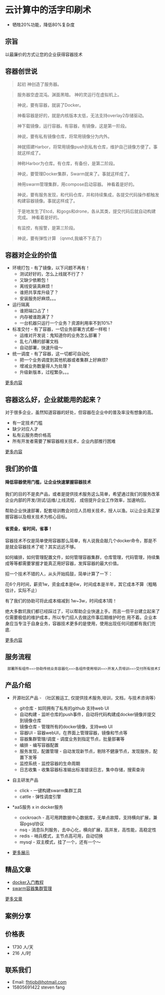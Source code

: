 # 云计算中的活字印刷术
* 牺牲20%功能，降低80%复杂度

## 宗旨
以最廉价的方式让您的企业获得容器技术

## 容器创世说
> 起初 神创造了服务器。
 
> 服务器空虚混沌。渊面黑暗。 神的灵运行在虚拟机上。

> 神说，要有容器，就装了Docker。

> 神看容器是好的，就是内核版本太低，无法支持overlay2存储驱动。
 
> 神下载镜像，运行容器。有容器，有镜像，这是第一阶段。
 
> 神说，要有私有镜像仓库，将常用镜像分为内外。
 
> 神就搭建Harbor，将常用镜像push到私有仓库，维护自己镜像方便了。事就这样成了。
 
> 神称Harbor为仓库。有仓库，有备份，是第二阶段。
 
> 神说，要管理Docker集群，Swarm就来了。事就这样成了。
 
> 神用swarm管理集群，用compose启动容器。 神看着是好的。
 
> 神说，要有服务发现，和代码仓库，并和持续集成，各提交代码操作都触发构建容器镜像。事就这样成了。
 
> 于是地发生了Etcd，和gogs和drone，各从其类，提交代码后就自动构建完成。 神看着是好的。
 
> 有监控，有报警，是第三阶段。

> 神说，要有弹性计算 （qnmd,我编不下去了)

## 容器对企业的价值
* 环境打包 - 有了镜像，以下问题不再有！
    * 测试好好的，怎么上线就不行了？
    * 又缺少依赖包！
    * 离线安装真麻烦！
    * 谁把共享库升级了？
    * 安装服务好麻烦。。。
* 运行隔离
    * 谁把端口占了！
    * 内存被谁跑满了？
    * 一台机器只运行一个业务？资源利用率不到10%?
* 标准交付 - 有了容器，一切业务部署方式都一样啦！
    * 运维对开发说：鬼知道你的业务怎么部署？
    * 乱七八糟的部署文档
    * 自动部署，快速升级～
* 统一调度 - 有了容器，这一切都可自动化 
    * 把一个业务调度到其他机器或者集群上好麻烦?
    * 增减业务数量得人为处理？
    * 升级新版本，过程繁杂。。。

[更多内容](worth-of-container.md)

## 容器这么好，企业就能用的起来？
对于很多企业，虽然知道容器的好处，但容器在企业中的普及率没有想象的高。
* 有一定技术门槛
* 缺少对应人才
* 私有云服务商价格高
* 所有开发者需要了解容器相关技术，企业内部推行困难

[更多内容](trouble-of-using-containers.md)

## 我们的价值
#### 降低容器使用门槛，让企业快速掌握容器技术
我们的目的不是卖产品，或者是提供技术服务这么简单，希望通过我们的服务改革企业内部的开发/测试/运维/上线流程，
成倍提升企业工作效率，加速响应。

帮助企业快速部署，配套培训教会对应人员相关技术，授人以渔。以让企业真正掌握容器以及相关技术为核心目标。

#### 省资金，省时间，省事！
容器技术不仅是简单使用容器那么简单，有人说我会敲几个docker命令，那是不是就会容器技术了呢？其实远远不够。

如何编排，如何管理配置文件，如何管理容器集群，仓库管理，代码管理，持续集成等等都需要掌握才能真正用好容器，发挥容器的最大价值。

招一个技术不错的人，从头开始捣鼓，简单计算了一下：

花6个月时间，薪资1w，资金成本是6w，时间成本是半年，其它成本不算（粗略估计，实际不止）

有了我们的协助可将此成本缩减到 1w~3w，时间成本1周！

绝大多数坑我们都已经踩过了，可以帮助企业快速上手。而且一但平台建立起来了仅需要极低的维护成本，所以专门招人去做这件事后期维护时也
用不着。企业本身应当专注于自身业务，容器技术更多的是使用，使用出现任何问题都有我们兜底.

[更多内容](why-we-cheap.md)

## 服务流程
```go
 部署所有组件==>协助传统业务容器化==>各组件使用培训==>开发人员培训==>交付所有技术文档==>永久技术咨询与疑难杂症解决 
```

## 产品介绍
* 开源社区产品 - （社区搬运工, 仅提供技术服务,培训，文档，与技术咨询等）
    * git仓库 - 如同拥有了私有的github 支持web UI
    * 自动构建 - 监听仓库的push事件，自动将代码构建成docker镜像并提交到镜像仓库
    * 镜像仓库 - 管理所有的docker镜像，支持web UI
    * 容器UI - 容器webUI，在界面上管理容器，镜像和节点等
    * 容器集群管理/调度 - 调度业务到指定节点，批量部署等
    * 编排 - 编写容器配置
    * 服务发现，配置管理 - 自动发现新节点，剔除不健康节点，发现服务，配置下发等
    * 监控系统 - 监控容器的生命周期
    * 日志收集 - 收集容器标准输出标准错误日志，集中存储，搜索查询
* 自主研发产品
    * click - 一键构建swarm集群工具
    * cattle - 弹性调度引擎
* *aaS服务 x in docker服务
    * cockroach - 高可用跨数据中心数据库，无单点故障，支持横向扩展，兼容pgsql协议
    * nsq - 消息队列服务，去中心化，横向扩展，高并发，高性能，高稳定性
    * redis - 哨兵模式，主节点高可用，自动切换
    * mysql - 双主模式，挂了一个，还有一个～

* [更多展示](product-show.md)

## 精品文章
* [docker入门教程](docker-course.md)
* [swarm容器集群管理](swarm-cluster-manage.md)

[更多文章](article-list.md)

## 案例分享

## 价格表
* 1730 人/天
* 216 人/时

## 联系我们
* Email: fhtjob@hotmail.com
* 15805691422 steven fang
